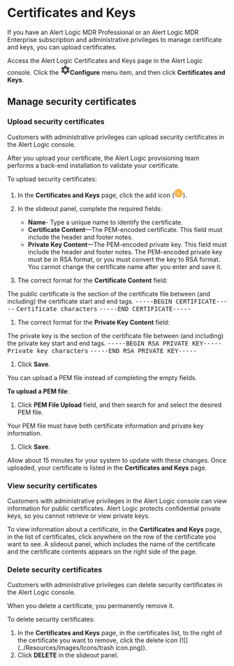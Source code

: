 # Certificates and Keys

If you have an Alert Logic MDR Professional  or an Alert Logic MDR Enterprise subscription and administrative privileges to manage certificate and keys, you can upload certificates.

Access the Alert Logic Certificates and Keys page in the Alert Logic console. Click the ![](../Resources/Images/dashboard/configure-icon.png)**Configure** menu item, and then click **Certificates and Keys**.

## Manage security certificates

### Upload security certificates

Customers with administrative privileges can upload security certificates in the Alert Logic console.

After you upload your certificate, the Alert Logic provisioning team performs a back-end installation to validate your certificate.

To upload security certificates:

1. In the **Certificates and Keys** page, click the add icon (![](../Resources/Images/Icons/cdAddPlus.png)).
2. In the slideout panel, complete the required fields:
   * **Name**- Type a unique name to identify the certificate.
   * **Certificate Content**—The PEM-encoded certificate. This field must  include the header and footer notes.
   * **Private Key Content**—The PEM-encoded private key. This field must include the header and footer notes. The PEM-encoded private key must be in RSA format, or you must convert the key to RSA format.
                           You cannot change the certificate name after you enter and save it.      

1. The correct format for the **Certificate Content** field:

The public certificate is the section of the certificate file between (and including) the certificate start and end tags.
<kbd>-----BEGIN CERTIFICATE-----</kbd>
<kbd>Certificate characters</kbd>
<kbd>-----END CERTIFICATE-----</kbd>
1. The correct format for the **Private Key Content** field:

The private key is the section of the certificate file between (and including) the private key start and end tags.
<kbd>-----BEGIN RSA PRIVATE KEY-----</kbd>
<kbd>Private key characters</kbd>
<kbd>-----END RSA PRIVATE KEY-----</kbd>
1. Click **Save**.

You can upload a PEM file instead of completing the empty fields.

**To upload a PEM file**:

1. Click  **PEM File Upload** field, and then search for and select the desired PEM file.

Your PEM file must have both certificate information and private key information.
1. Click **Save**.

Allow about 15 minutes for your system to update with these changes. Once uploaded, your certificate is listed in the **Certificates and Keys** page.

### View security certificates

Customers with administrative privileges   in the Alert Logic console can view information for public certificates. Alert Logic protects confidential private keys, so you cannot retrieve or view private keys.

To view information about a certificate, in the **Certificates and Keys** page, in the list of certificates, click anywhere on the row of the certificate you want to see. A slideout panel, which includes the name of the certificate and the certificate contents appears on the right side of the page.

### Delete security certificates

Customers with administrative privileges  can delete security certificates in the Alert Logic console.

When you delete a certificate, you permanently remove it.

To delete security certificates:

1. In the **Certificates and Keys** page, in the certificates list, to the right of the certificate you want to remove, click the delete icon (![](../Resources/Images/Icons/trash icon.png)).
2. Click **DELETE** in the slideout panel.
